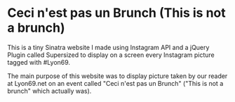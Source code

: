 # Ceci n'est pas un Brunch (This is not a brunch)

This is a tiny Sinatra website I made using Instagram API and a jQuery Plugin called Supersized to display on a screen every Instagram picture tagged with #Lyon69. 

The main purpose of this website was to display picture taken by our reader at Lyon69.net on an event called "Ceci n'est pas un Brunch" ("This is not a brunch" which actually was).